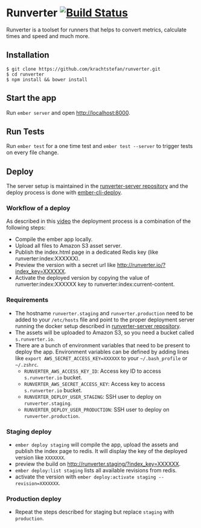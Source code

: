 # Runverter [![Build Status](https://travis-ci.org/krachtstefan/runverter.svg?branch=master)](https://travis-ci.org/krachtstefan/runverter)

Runverter is a toolset for runners that helps to convert metrics, calculate times and speed and much more.

## Installation

```
$ git clone https://github.com/krachtstefan/runverter.git
$ cd runverter
$ npm install && bower install
```

## Start the app

Run `ember server` and open [http://localhost:8000](http://localhost:8000).

## Run Tests

Run `ember test` for a one time test and `ember test --server` to trigger tests on every file change.

## Deploy

The server setup is maintained in the [runverter-server repository](https://github.com/krachtstefan/runverter-server) and the deploy process is done with [ember-cli-deploy](https://github.com/ember-cli/ember-cli-deploy).

### Workflow of a deploy

As described in this [video](https://youtu.be/MT0LKcVh6Rw) the deployment process is a combination of the following steps:

- Compile the ember app locally.
- Upload all files to Amazon S3 asset server.
- Publish the index.html page in a dedicated Redis key (like runverter:index:XXXXXX).
- Preview the version with a secret url like http://runverter.io/?index_key=XXXXXX.
- Activate the deployed version by copying the value of runverter:index:XXXXXX key to runverter:index:current-content.

### Requirements

- The hostname ```runverter.staging``` and ```runverter.production``` need to be added to your ```/etc/hosts``` file and point to the proper deployment server running the docker setup described in [runverter-server repository](https://github.com/krachtstefan/runverter-server).
- The assets will be uploaded to Amazon S3, so you need a bucket called ```s.runverter.io```.
- There are a bunch of environment variables that need to be present to deploy the app. Environment variables can be defined by adding lines like ```export AWS_SECRET_ACCESS_KEY=XXXXXX``` to your ```~/.bash_profile``` or ```~/.zshrc```.
  - ```RUNVERTER_AWS_ACCESS_KEY_ID```: Access key ID to access ```s.runverter.io``` bucket.
  - ```RUNVERTER_AWS_SECRET_ACCESS_KEY```: Access key to access ```s.runverter.io``` bucket.
  - ```RUNVERTER_DEPLOY_USER_STAGING```: SSH user to deploy on ```runverter.staging```.
  - ```RUNVERTER_DEPLOY_USER_PRODUCTION```: SSH user to deploy on ```runverter.production```.



### Staging deploy
- ```ember deploy staging``` will compile the app, upload the assets and publish the index page to redis. It will display the key of the deployed version like ```XXXXXXX```.
- preview the build on http://runverter.staging/?index_key=XXXXXX.
- ```ember deploy:list staging``` lists all available revisions from redis.
- activate the version with ```ember deploy:activate staging --revision=XXXXXXX```.

### Production deploy
- Repeat the steps described for staging but replace ```staging``` with ```production```.
